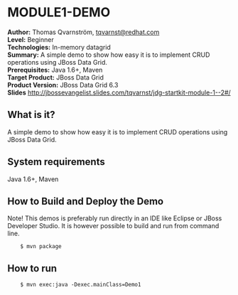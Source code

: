 MODULE1-DEMO
===================================
**Author:** Thomas Qvarnström, tqvarnst@redhat.com   
**Level:** Beginner   
**Technologies:** In-memory datagrid   
**Summary:** A simple demo to show how easy it is to implement CRUD operations using JBoss Data Grid.   
**Prerequisites:** Java 1.6+, Maven     
**Target Product:** JBoss Data Grid     
**Product Version:** JBoss Data Grid 6.3   
**Slides** <http://jbossevangelist.slides.com/tqvarnst/jdg-startkit-module-1--2#/>

What is it?
-----------
A simple demo to show how easy it is to implement CRUD operations using JBoss Data Grid.

System requirements
-------------------
Java 1.6+, Maven 

How to Build and Deploy the Demo
--------------------------------
Note! This demos is preferably run directly in an IDE like Eclipse or JBoss Developer Studio. It is however possible to build and run from command line.

		$ mvn package
		
How to run
----------

		$ mvn exec:java -Dexec.mainClass=Demo1
